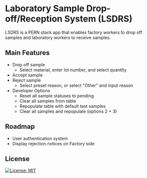 # Laboratory Sample Drop-off/Reception System (LSDRS)

LSDRS is a PERN stack app that enables factory workers to drop off samples and laboratory workers to receive samples.

## Main Features
- Drop off sample
  - Select material, enter lot number, and select quantity
- Accept sample
- Reject sample
  - Select preset reason, or select "Other" and input reason
- Developer Options
  - Reset all sample statuses to pending
  - Clear all samples from table
  - Repopulate table with default test samples
  - Clear all samples and repopulate (options 2 + 3)

## Roadmap
- User authentication system
- Display rejection notices on Factory side

## License
[![License: MIT](https://img.shields.io/badge/License-MIT-yellow.svg)](https://opensource.org/licenses/MIT)
